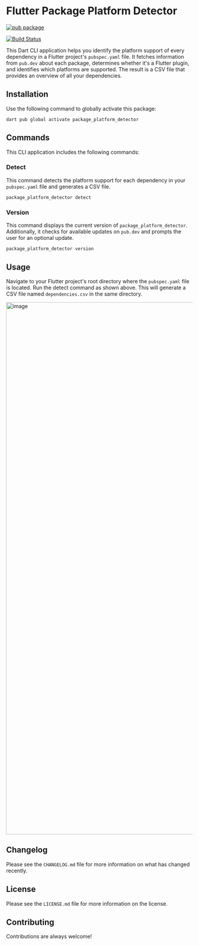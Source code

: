 # Flutter Package Platform Detector

[![pub package](https://img.shields.io/pub/v/package_platform_detector.svg)](https://pub.dartlang.org/packages/package_platform_detector)

[![Build Status](https://api.cirrus-ci.com/github/MaikuB/flutter_local_notifications.svg)](https://cirrus-ci.com/github/MaikuB/package_platform_detector/main)

This Dart CLI application helps you identify the platform support of every dependency in a Flutter
project's `pubspec.yaml` file. It fetches information from `pub.dev` about each package, determines
whether it's a Flutter plugin, and identifies which platforms are supported. The result is a CSV
file that provides an overview of all your dependencies.

## Installation

Use the following command to globally activate this package:

```shell
dart pub global activate package_platform_detector
```

## Commands

This CLI application includes the following commands:

### Detect

This command detects the platform support for each dependency in your `pubspec.yaml` file and
generates a CSV file.

```shell
package_platform_detector detect
```

### Version

This command displays the current version of `package_platform_detector`. Additionally, it checks
for available updates on `pub.dev` and prompts the user for an optional update.

```shell
package_platform_detector version
```

## Usage

Navigate to your Flutter project's root directory where the `pubspec.yaml` file is located. Run the
detect command as shown above. This will generate a CSV file named `dependencies.csv` in the same
directory.

<img width="1434" alt="image" src="https://github.com/onestudio-co/flutter-package-platform-detector/assets/17902030/f71583d8-7282-49f9-83f8-fe960f2a0510">


## Changelog

Please see the `CHANGELOG.md` file for more information on what has changed recently.

## License

Please see the `LICENSE.md` file for more information on the license.

## Contributing

Contributions are always welcome!
